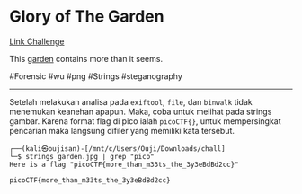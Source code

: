 # Glory of The Garden
[Link Challenge](https://play.picoctf.org/practice/challenge/44)

This [garden](https://jupiter.challenges.picoctf.org/static/d0e1ffb10fc0017c6a82c57900f3ffe3/garden.jpg) contains more than it seems.

#Forensic #wu #png #Strings #steganography 
___

Setelah melakukan analisa pada `exiftool`, `file`, dan `binwalk` tidak menemukan keanehan apapun. Maka, coba untuk melihat pada strings gambar. Karena format flag di pico ialah `picoCTF{}`, untuk mempersingkat pencarian maka langsung difiler yang memiliki kata tersebut.
```
┌──(kali㉿oujisan)-[/mnt/c/Users/Ouji/Downloads/chall]
└─$ strings garden.jpg | grep "pico"
Here is a flag "picoCTF{more_than_m33ts_the_3y3eBdBd2cc}"
```

```
picoCTF{more_than_m33ts_the_3y3eBdBd2cc}
```

